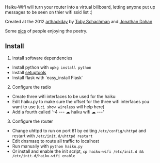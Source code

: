 Haiku-Wifi will turn your router into a virtual billboard, letting anyone put up messages to be seen on thier wifi ssid list :)

Created at the 2012 [arthackday](http://arthackday.net) by [Toby Schachman](https://github.com/electronicwhisper) and [Jonathan Dahan](http://jonathan.is)

Some [pics](http://www.flickr.com/photos/37234044@N07/sets/72157629094958315/) of people enjoying the poetry.


Install
-------

 1. Install software dependencies
   * Install python with `opkg install python`
   * Install [setuptools](http://pypi.python.org/pypi/setuptools#cygwin-mac-os-x-linux-other)
   * Install flask with `easy_install Flask'

 2. Configure the radio
   * Create three wifi interfaces to be used for the haiku
   * Edit haiku.py to make sure the offset for the three wifi interfaces you want to use (`uci show wireless` will help here)
   * Add a fourth called '-4 --- ☁ haiku wifi ☁ ---'

 3. Configure the router
   * Change uhttpd to run on port 81 by editing `/etc/config/uhttpd` and restart with `/etc/init.d/uhttpd restart`
   * Edit dnsmasq to route all traffic to localhost
   * Run manually with `python haiku.py`
   * Or install and enable the init script, `cp haiku-wifi /etc/init.d && /etc/init.d/haiku-wifi enable`
